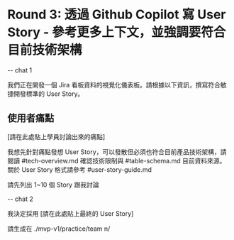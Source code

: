 # Round 3: 透過 Github Copilot 寫 User Story  - 參考更多上下文，並強調要符合目前技術架構

--
chat 1

我們正在開發一個 Jira 看板資料的視覺化儀表板。請根據以下資訊，撰寫符合敏捷開發標準的 User Story。

## 使用者痛點
[請在此處貼上學員討論出來的痛點]

我想先針對痛點發想 User Story，可以發散但必須也符合目前產品技術架構，請閱讀 #tech-overview.md 確認技術限制與 #table-schema.md 目前資料來源。關於 User Story 格式請參考 #user-story-guide.md

請先列出 1~10 個 Story 跟我討論

--
chat 2

我決定採用
[請在此處貼上最終的 User Story]

請生成在 ./mvp-v1/practice/team n/

